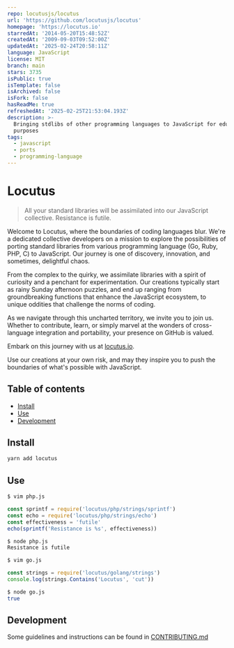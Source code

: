 ```yaml
---
repo: locutusjs/locutus
url: 'https://github.com/locutusjs/locutus'
homepage: 'https://locutus.io'
starredAt: '2014-05-20T15:48:52Z'
createdAt: '2009-09-03T09:52:00Z'
updatedAt: '2025-02-24T20:58:11Z'
language: JavaScript
license: MIT
branch: main
stars: 3735
isPublic: true
isTemplate: false
isArchived: false
isFork: false
hasReadMe: true
refreshedAt: '2025-02-25T21:53:04.193Z'
description: >-
  Bringing stdlibs of other programming languages to JavaScript for educational
  purposes
tags:
  - javascript
  - ports
  - programming-language
---
```


# Locutus

> All your standard libraries will be assimilated into our JavaScript collective. Resistance is futile.

Welcome to Locutus, where the boundaries of coding languages blur. We're a dedicated collective developers on a mission
to explore the possibilities of porting standard libraries from various programming language (Go, Ruby, PHP, C) to
JavaScript. Our journey is one of discovery, innovation, and sometimes, delightful chaos.

From the complex to the quirky, we assimilate libraries with a spirit of curiosity and a penchant for experimentation.
Our creations typically start as rainy Sunday afternoon puzzles, and end up ranging from groundbreaking functions that
enhance the JavaScript ecosystem, to unique oddities that challenge the norms of coding.

As we navigate through this uncharted territory, we invite you to join us. Whether to contribute, learn, or simply
marvel at the wonders of cross-language integration and portability, your presence on GitHub is valued.

Embark on this journey with us at [locutus.io](https://locutus.io/).

Use our creations at your own risk, and may they inspire you to push the boundaries of what's possible with JavaScript.

## Table of contents

- [Install](#install)
- [Use](#use)
- [Development](#development)

## Install

```bash
yarn add locutus
```

## Use

```bash
$ vim php.js
```

```javascript
const sprintf = require('locutus/php/strings/sprintf')
const echo = require('locutus/php/strings/echo')
const effectiveness = 'futile'
echo(sprintf('Resistance is %s', effectiveness))
```

```bash
$ node php.js
Resistance is futile
```

```bash
$ vim go.js
```

```javascript
const strings = require('locutus/golang/strings')
console.log(strings.Contains('Locutus', 'cut'))
```

```bash
$ node go.js
true
```

## Development

Some guidelines and instructions can be found in [CONTRIBUTING.md](CONTRIBUTING.md)
